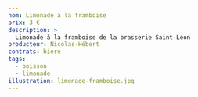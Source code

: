 ```yaml
---
nom: Limonade à la framboise
prix: 3 €
description: >
  Limonade à la framboise de la brasserie Saint-Léon
producteur: Nicolas-Hébert
contrats: biere
tags: 
  - boisson
  - limonade
illustration: limonade-framboise.jpg
---
```


